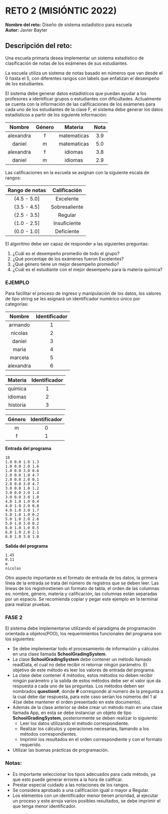 # RETO 2 (MISIÓNTIC 2022)
**Nombre del reto:** Diseño de sistema estadístico para escuela\
**Autor:** Javier Bayter

## Descripción del reto:
Una escuela primaria desea implementar un sistema estadístico de clasificación de
notas de los exámenes de sus estudiantes.

La escuela utiliza un sistema de notas basado en números que van desde el 0 hasta el
5, con diferentes rangos con labels que enfatizan el desempeño de los estudiantes.

El sistema debe generar datos estadísticos que puedan ayudar a los profesores a
identificar grupos o estudiantes con dificultades. Actualmente se cuenta con la
información de las calificaciones de los exámenes para cada uno de los estudiantes de
la clase F, el sistema debe generar los datos estadísticos a partir de los siguiente
información:


| Nombre    | Género |   Materia   | Nota |
|:---------:|:------:|:-----------:|:----:|
| alexandra |   f    | matematicas | 3.9  |
|  daniel   |   m    | matematicas | 5.0  |
| alexandra |   f    |   idiomas   | 3.8  |
|  daniel   |   m    |   idiomas   | 2.9  |


Las calificaciones en la escuela se asignan con la siguiente escala de rangos:

| Rango de notas| Calificación  | 
|:-------------:|:-------------:|
|  (4.5 - 5.0]  |  Excelente    |
|  (3.5 - 4.5]  | Sobresaliente |
|  (2.5 - 3.5]  |   Regular     |
|  (1.0 - 2.5]  | Insuficiente  |
|  (0.0 - 1.0]  |  Deficiente   |

                
        
El algoritmo debe ser capaz de responder a las siguientes preguntas:
1. ¿Cuál es el desempeño promedio de todo el grupo?
2. ¿Qué porcentaje de los exámenes fueron Excelentes?
3. ¿Qué género tiene un mejor desempeño promedio?
4. ¿Cuál es el estudiante con el mejor desempeño para la materia química?
        
### EJEMPLO

Para facilitar el proceso de ingreso y manipulación de los datos, los valores de tipo
string se les asignará un identificador numérico único por categorías:

| Nombre        | Identificador  | 
|:-------------:|:--------------:|
|  armando      |       1        |
|  nicolas      |       2        |
|  daniel       |       3        |
|  maria        |       4        |
|  marcela      |       5        |
|  alexandra    |       6        |

| Materia        | Identificador  | 
|:--------------:|:--------------:|
|  quimica       |       1        |
|  idiomas       |       2        |
|  historia      |       3        |

| Género         | Identificador  | 
|:--------------:|:--------------:|
|  m             |       0        |
|  f             |       1        |

**Entrada del programa**
```
18
1.0 0.0 1.0 1.3
1.0 0.0 2.0 1.6
1.0 0.0 3.0 0.6
2.0 0.0 1.0 4.7
2.0 0.0 2.0 0.1
2.0 0.0 3.0 4.7
3.0 0.0 1.0 1.2
3.0 0.0 2.0 1.4
3.0 0.0 3.0 1.0
4.0 1.0 1.0 0.4
4.0 1.0 2.0 0.8
4.0 1.0 3.0 1.7
5.0 1.0 1.0 0.2
5.0 1.0 2.0 2.6
5.0 1.0 3.0 0.2
6.0 1.0 1.0 0.5
6.0 1.0 2.0 2.1
6.0 1.0 3.0 1.0                   
```
**Salida del programa**
```
1.45
0.11
m
nicolas
```

Otro aspecto importante es el formato de entrada de los datos, la primera línea de la
entrada se trata del número de registros que se deben leer. Las líneas de los registrostienen un formato de tabla, el orden de las columnas es: nombre, género, materia y calificación, las columnas están separadas por un espacio. Se recomienda copiar y pegar este ejemplo en la terminal para realizar pruebas.

### FASE 2
El sistema debe implementarse utilizando el paradigma de programación orientada a
objetos(POO), los requerimientos funcionales del programa son los siguientes:
- Se debe implementar todo el procesamiento de información y cálculos en una clase llamada **SchoolGradingSystem**.
- La clase **SchoolGradingSystem** debe contener un método llamado readData, el cual no debe recibir ni retornar ningún parámetro. El objetivo de este método
es leer los valores de entrada del programa.
- La clase debe contener 4 métodos, estos métodos no deben recibir ningún parámetro y la salida de estos métodos debe ser el valor que da respuesta a
cada uno de las preguntas. Los métodos deben ser nombrados **question#**, donde **#** corresponde al número de la pregunta a la cual debe dar respuesta, para este caso serían los números del 1 al 4(se debe mantener el orden presentado en este documento).
- Además de la clase anterior se debe crear un método main en una clase llamada App, en esta se debe instanciar un objeto de tipo **SchoolGradingSystem**, posteriormente se deben realizar lo siguiente:
    - Leer los datos utilizando el método correspondiente.
    - Realizar los cálculos y operaciones necesarias, llamando a los métodos correspondientes.
    - Imprimir los resultados en el orden correspondiente y con el formato requerido.
- Utilizar las buenas prácticas de programación.

### Notas: 
- Es importante seleccionar los tipos adecuados para cada método, ya que esto puede generar errores a la hora de calificar.
- Prestar especial cuidado a las notaciones de los rangos.
- Se considera aprobado a una calificación igual o mayor a Regular.
- Los elementos con un identificador menor tienen prioridad, al ejecutar un proceso y este arroja varios posibles resultados, se debe imprimir el que tenga      menor identificador.
